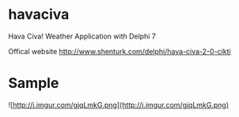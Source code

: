 # havaciva
Hava Civa! Weather Application with Delphi 7

Offical website http://www.shenturk.com/delphi/hava-civa-2-0-cikti

# Sample
![http://i.imgur.com/gjqLmkG.png](http://i.imgur.com/gjqLmkG.png)
